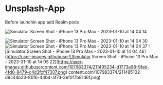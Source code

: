 # Unsplash-App
Before launchin app add Realm pods

![Simulator Screen Shot - iPhone 13 Pro Max - 2023-01-10 at 14 04 14](https://user-images.githubusercontent.com/107983374/211495003-5aa1e92a-e3fb-4d04-941a-4537e1742291.png)

![Simulator Screen Shot - iPhone 13 Pro Max - 2023-01-10 at 14 04 30](https://user-images.githubusercontent.com/107983374/211495049-6291b21a-ed4c-440d-9d60-cdc13fe0ba17.png)
![Simulator Screen Shot - iPhone 13 Pro Max - 2023-01-10 at 14 04 37](https://user-images.githubusercontent.com/107983374/211495079-528e19f3-6990-46a7-8f12-0d7987b0e90b.png)
![Simulator Screen Shot - iPhone 13 Pro Max - 2023-01-10 at 14 04 46](https://user-images.githubuser![Simulator Screen Shot - iPhone 13 Pro Max - 2023-01-10 at 14 05 22](https://user-images.githubusercontent.com/107983374/211495234-d1773a98-9fab-4fd0-8479-c4d3fcf47307.png)
content.com/107983374/211495102-d9c44b23-80f6-44b4-af7d-3ef0f7b81d6f.png)

